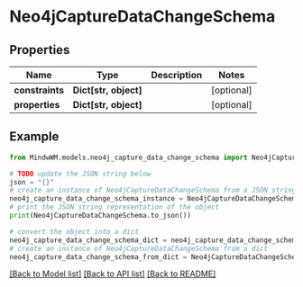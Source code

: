 # Neo4jCaptureDataChangeSchema


## Properties

Name | Type | Description | Notes
------------ | ------------- | ------------- | -------------
**constraints** | **Dict[str, object]** |  | [optional] 
**properties** | **Dict[str, object]** |  | [optional] 

## Example

```python
from MindwWM.models.neo4j_capture_data_change_schema import Neo4jCaptureDataChangeSchema

# TODO update the JSON string below
json = "{}"
# create an instance of Neo4jCaptureDataChangeSchema from a JSON string
neo4j_capture_data_change_schema_instance = Neo4jCaptureDataChangeSchema.from_json(json)
# print the JSON string representation of the object
print(Neo4jCaptureDataChangeSchema.to_json())

# convert the object into a dict
neo4j_capture_data_change_schema_dict = neo4j_capture_data_change_schema_instance.to_dict()
# create an instance of Neo4jCaptureDataChangeSchema from a dict
neo4j_capture_data_change_schema_from_dict = Neo4jCaptureDataChangeSchema.from_dict(neo4j_capture_data_change_schema_dict)
```
[[Back to Model list]](../README.md#documentation-for-models) [[Back to API list]](../README.md#documentation-for-api-endpoints) [[Back to README]](../README.md)


